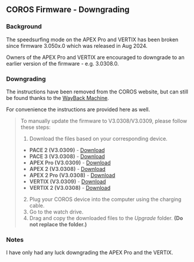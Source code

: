 ## COROS Firmware - Downgrading

### Background

The speedsurfing mode on the APEX Pro and VERTIX has been broken since firmware 3.050x.0 which was released in Aug 2024.

Owners of the APEX Pro and VERTIX are encouraged to downgrade to an earlier version of the firmware - e.g. 3.0308.0.



### Downgrading

The instructions have been removed from the COROS website, but can still be found thanks to the [WayBack Machine](https://web.archive.org/web/20240529091448/https://support.coros.com/hc/en-us/articles/15344945273620-How-to-manually-update-my-COROS-watch).

For convenience the instructions are provided here as well.

> To manually update the firmware to V3.0308/V3.0309, please follow these steps:
> 1. Download the files based on your corresponding device.
>   - **PACE 2 (V3.0309)** - [Download](https://drive.google.com/drive/folders/1ih8Ut_A-Vulun4iuP2puKFzYhUIbHgO5?usp=sharing)
>   - **PACE 3 (V3.0308)** - [Download](https://drive.google.com/drive/folders/1TwWK2VAWWPSE0do55iHP42qU3ItomYja?usp=sharing)
>   - **APEX Pro (V3.0309)** - [Download](https://drive.google.com/drive/folders/1ib3Jv-0MSxn00wKyTQM-6THlllA68F9t?usp=sharing)
>   - **APEX 2 (V3.0308)** - [Download](https://drive.google.com/drive/folders/1wAb9MN4976bB7WVbTyu_qMMTvUh3oq6x?usp=sharing)
>   - **APEX 2 Pro (V3.0308)** - [Download](https://drive.google.com/drive/folders/1L7HqaqvnBHKPW5K43zp8kbKbVofI_tq1?usp=sharing)
>   - **VERTIX (V3.0309)** - [Download](https://drive.google.com/drive/folders/1URg4cc-WMR9_lxxvT70_zCpyJJ4B5ifV?usp=sharing)
>   - **VERTIX 2 (V3.0308)** - [Download](https://drive.google.com/drive/folders/1nL8K03dW4_Zb6Ep1CAfnNYiMKNVl94kj?usp=sharing)
>2. Plug your COROS device into the computer using the charging cable. 
>3. Go to the watch drive.
>4. Drag and copy the downloaded files to the *Upgrade* folder. **(Do not replace the folder.)**



### Notes

I have only had any luck downgrading the APEX Pro and the VERTIX.
